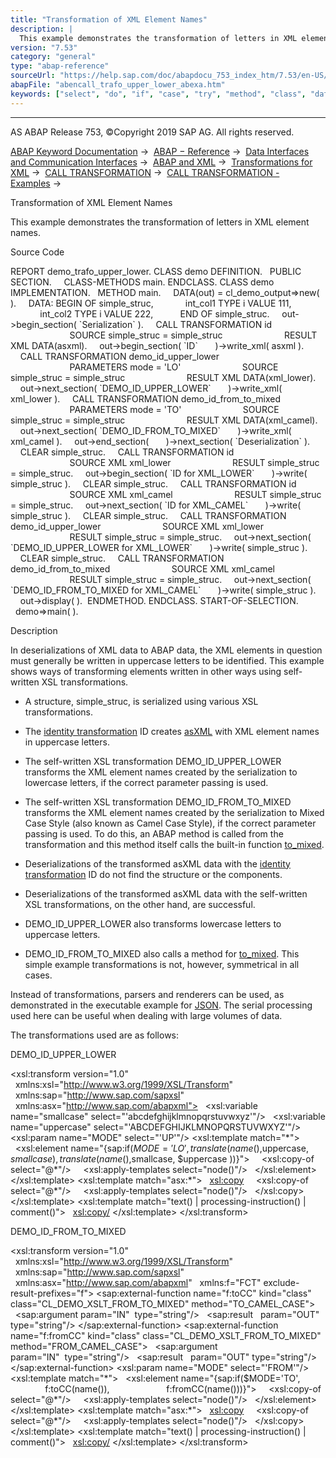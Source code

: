 ```yaml
---
title: "Transformation of XML Element Names"
description: |
  This example demonstrates the transformation of letters in XML element names. Source Code REPORT demo_trafo_upper_lower. CLASS demo DEFINITION. PUBLIC SECTION. CLASS-METHODS main. ENDCLASS. CLASS demo IMPLEMENTATION. METHOD main. DATA(out) = cl_demo_output=>new( ). DATA: BEGIN OF simple_struc,
version: "7.53"
category: "general"
type: "abap-reference"
sourceUrl: "https://help.sap.com/doc/abapdocu_753_index_htm/7.53/en-US/abencall_trafo_upper_lower_abexa.htm"
abapFile: "abencall_trafo_upper_lower_abexa.htm"
keywords: ["select", "do", "if", "case", "try", "method", "class", "data", "abencall", "trafo", "upper", "lower", "abexa"]
---
```


* * *

AS ABAP Release 753, ©Copyright 2019 SAP AG. All rights reserved.

[ABAP Keyword Documentation](https://help.sap.com/doc/abapdocu_753_index_htm/7.53/en-US/abenabap.htm) →  [ABAP − Reference](https://help.sap.com/doc/abapdocu_753_index_htm/7.53/en-US/abenabap_reference.htm) →  [Data Interfaces and Communication Interfaces](https://help.sap.com/doc/abapdocu_753_index_htm/7.53/en-US/abenabap_data_communication.htm) →  [ABAP and XML](https://help.sap.com/doc/abapdocu_753_index_htm/7.53/en-US/abenabap_xml.htm) →  [Transformations for XML](https://help.sap.com/doc/abapdocu_753_index_htm/7.53/en-US/abenabap_xml_trafos.htm) →  [CALL TRANSFORMATION](https://help.sap.com/doc/abapdocu_753_index_htm/7.53/en-US/abapcall_transformation.htm) →  [CALL TRANSFORMATION - Examples](https://help.sap.com/doc/abapdocu_753_index_htm/7.53/en-US/abencall_transformation_abexas.htm) → 

Transformation of XML Element Names

This example demonstrates the transformation of letters in XML element names.

Source Code

REPORT demo\_trafo\_upper\_lower.
CLASS demo DEFINITION.
  PUBLIC SECTION.
    CLASS-METHODS main.
ENDCLASS.
CLASS demo IMPLEMENTATION.
  METHOD main.
    DATA(out) = cl\_demo\_output=>new( ).
    DATA: BEGIN OF simple\_struc,
            int\_col1 TYPE i VALUE 111,
            int\_col2 TYPE i VALUE 222,
          END OF simple\_struc.
    out->begin\_section( \`Serialization\` ).
    CALL TRANSFORMATION id
                        SOURCE simple\_struc = simple\_struc
                        RESULT XML DATA(asxml).
    out->begin\_section( \`ID\`
      )->write\_xml( asxml ).
    CALL TRANSFORMATION demo\_id\_upper\_lower
                        PARAMETERS mode = 'LO'
                        SOURCE simple\_struc = simple\_struc
                        RESULT XML DATA(xml\_lower).
    out->next\_section( \`DEMO\_ID\_UPPER\_LOWER\`
      )->write\_xml( xml\_lower ).
    CALL TRANSFORMATION demo\_id\_from\_to\_mixed
                        PARAMETERS mode = 'TO'
                        SOURCE simple\_struc = simple\_struc
                        RESULT XML DATA(xml\_camel).
    out->next\_section( \`DEMO\_ID\_FROM\_TO\_MIXED\`
      )->write\_xml( xml\_camel ).
    out->end\_section(
      )->next\_section( \`Deserialization\` ).
    CLEAR simple\_struc.
    CALL TRANSFORMATION id
                        SOURCE XML xml\_lower
                        RESULT simple\_struc = simple\_struc.
    out->begin\_section( \`ID for XML\_LOWER\`
      )->write( simple\_struc ).
    CLEAR simple\_struc.
    CALL TRANSFORMATION id
                        SOURCE XML xml\_camel
                        RESULT simple\_struc = simple\_struc.
    out->next\_section( \`ID for XML\_CAMEL\`
      )->write( simple\_struc ).
    CLEAR simple\_struc.
    CALL TRANSFORMATION demo\_id\_upper\_lower
                        SOURCE XML xml\_lower
                        RESULT simple\_struc = simple\_struc.
    out->next\_section( \`DEMO\_ID\_UPPER\_LOWER for XML\_LOWER\`
      )->write( simple\_struc ).
    CLEAR simple\_struc.
    CALL TRANSFORMATION demo\_id\_from\_to\_mixed
                        SOURCE XML xml\_camel
                        RESULT simple\_struc = simple\_struc.
    out->next\_section( \`DEMO\_ID\_FROM\_TO\_MIXED for XML\_CAMEL\`
      )->write( simple\_struc ).
    out->display( ).  ENDMETHOD.
ENDCLASS.
START-OF-SELECTION.
  demo=>main( ).

Description

In deserializations of XML data to ABAP data, the XML elements in question must generally be written in uppercase letters to be identified. This example shows ways of transforming elements written in other ways using self-written XSL transformations.

-   A structure, simple\_struc, is serialized using various XSL transformations.

-   The [identity transformation](https://help.sap.com/doc/abapdocu_753_index_htm/7.53/en-US/abenid_trafo_glosry.htm "Glossary Entry") ID creates [asXML](https://help.sap.com/doc/abapdocu_753_index_htm/7.53/en-US/abenasxml_glosry.htm "Glossary Entry") with XML element names in uppercase letters.

-   The self-written XSL transformation DEMO\_ID\_UPPER\_LOWER transforms the XML element names created by the serialization to lowercase letters, if the correct parameter passing is used.

-   The self-written XSL transformation DEMO\_ID\_FROM\_TO\_MIXED transforms the XML element names created by the serialization to Mixed Case Style (also known as Camel Case Style), if the correct parameter passing is used. To do this, an ABAP method is called from the transformation and this method itself calls the built-in function [to\_mixed](https://help.sap.com/doc/abapdocu_753_index_htm/7.53/en-US/abencase_functions.htm).

-   Deserializations of the transformed asXML data with the [identity transformation](https://help.sap.com/doc/abapdocu_753_index_htm/7.53/en-US/abenid_trafo_glosry.htm "Glossary Entry") ID do not find the structure or the components.

-   Deserializations of the transformed asXML data with the self-written XSL transformations, on the other hand, are successful.

-   DEMO\_ID\_UPPER\_LOWER also transforms lowercase letters to uppercase letters.

-   DEMO\_ID\_FROM\_TO\_MIXED also calls a method for [to\_mixed](https://help.sap.com/doc/abapdocu_753_index_htm/7.53/en-US/abencase_functions.htm). This simple example transformations is not, however, symmetrical in all cases.

Instead of transformations, parsers and renderers can be used, as demonstrated in the executable example for [JSON](https://help.sap.com/doc/abapdocu_753_index_htm/7.53/en-US/abenabap_json_names_to_upper_abexa.htm). The serial processing used here can be useful when dealing with large volumes of data.

The transformations used are as follows:

DEMO\_ID\_UPPER\_LOWER

<xsl:transform version="1.0"
  xmlns:xsl="http://www.w3.org/1999/XSL/Transform"
  xmlns:sap="http://www.sap.com/sapxsl"
  xmlns:asx="http://www.sap.com/abapxml">
  <xsl:variable name="smallcase" select="'abcdefghijklmnopqrstuvwxyz'"/>
  <xsl:variable name="uppercase" select="'ABCDEFGHIJKLMNOPQRSTUVWXYZ'"/>
<xsl:param name="MODE" select="'UP'"/>
<xsl:template match="\*">
  <xsl:element name="{sap:if($MODE='LO',
         translate(name(),$uppercase, $smallcase ),
         translate(name(),$smallcase, $uppercase ))}">
    <xsl:copy-of select="@\*"/>
    <xsl:apply-templates select="node()"/>
  </xsl:element>
</xsl:template>
<xsl:template match="asx:\*">
  <xsl:copy>
    <xsl:copy-of select="@\*"/>
    <xsl:apply-templates select="node()"/>
  </xsl:copy>
</xsl:template>
<xsl:template match="text() | processing-instruction() | comment()">
  <xsl:copy/>
</xsl:template>
</xsl:transform>

DEMO\_ID\_FROM\_TO\_MIXED

<xsl:transform version="1.0"
  xmlns:xsl="http://www.w3.org/1999/XSL/Transform"
  xmlns:sap="http://www.sap.com/sapxsl"
  xmlns:asx="http://www.sap.com/abapxml"
  xmlns:f="FCT" exclude-result-prefixes="f">
<sap:external-function name="f:toCC" kind="class"
class="CL\_DEMO\_XSLT\_FROM\_TO\_MIXED" method="TO\_CAMEL\_CASE">
  <sap:argument param="IN"  type="string"/>
  <sap:result   param="OUT" type="string"/>
</sap:external-function>
<sap:external-function name="f:fromCC" kind="class"
class="CL\_DEMO\_XSLT\_FROM\_TO\_MIXED" method="FROM\_CAMEL\_CASE">
  <sap:argument param="IN"  type="string"/>
  <sap:result   param="OUT" type="string"/>
</sap:external-function>
<xsl:param name="MODE" select="'FROM'"/>
<xsl:template match="\*">
  <xsl:element name="{sap:if($MODE='TO',
                      f:toCC(name()),
                      f:fromCC(name()))}">
    <xsl:copy-of select="@\*"/>
    <xsl:apply-templates select="node()"/>
  </xsl:element>
</xsl:template>
<xsl:template match="asx:\*">
  <xsl:copy>
    <xsl:copy-of select="@\*"/>
    <xsl:apply-templates select="node()"/>
  </xsl:copy>
</xsl:template>
<xsl:template match="text() | processing-instruction() | comment()">
  <xsl:copy/>
</xsl:template>
</xsl:transform>